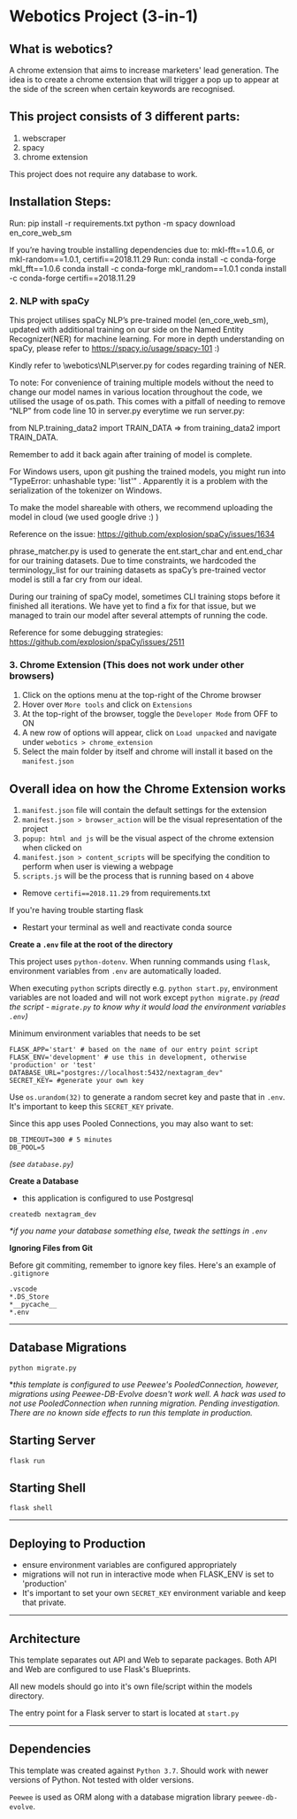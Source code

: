 # Webotics Project (3-in-1)

## What is webotics? 
A chrome extension that aims to increase marketers' lead generation.
The idea is to create a chrome extension that will trigger a pop up to appear at the side of the screen when certain keywords are recognised. 

## This project consists of 3 different parts:
1. webscraper
2. spacy
3. chrome extension

This project does not require any database to work.

## Installation Steps:
Run: 
    pip install -r requirements.txt
    python -m spacy download en_core_web_sm 

If you’re having trouble installing dependencies due to:
    mkl-fft==1.0.6, or
    mkl-random==1.0.1,
    certifi==2018.11.29
Run:
    conda install -c conda-forge mkl_fft==1.0.6
    conda install -c conda-forge mkl_random==1.0.1
    conda install -c conda-forge certifi==2018.11.29

### 2. NLP with spaCy
This project utilises spaCy NLP’s pre-trained model (en_core_web_sm), updated with additional training on our side on the Named Entity Recognizer(NER) for machine learning. For more in depth understanding on spaCy, please refer to https://spacy.io/usage/spacy-101 :)

Kindly refer to \webotics\NLP\server.py  for codes regarding training of NER. 

To note:
For convenience of training multiple models without the need to change our model names in various location throughout the code, we utilised the usage of  os.path. This comes with a pitfall of needing to remove “NLP” from code line 10 in server.py everytime we run server.py:

from NLP.training_data2 import TRAIN_DATA => from training_data2 import TRAIN_DATA. 

Remember to add it back again after training of model is complete. 

For Windows users, upon git pushing the trained models, you might run into “TypeError: unhashable type: 'list'” . Apparently it is a problem with the serialization of the tokenizer on Windows. 

To make the model shareable with others, we recommend uploading the model in cloud (we used google drive :) ) 

Reference on the issue:  https://github.com/explosion/spaCy/issues/1634

phrase_matcher.py is used to generate the ent.start_char and ent.end_char for our training datasets. Due to time constraints, we hardcoded the terminology_list for our training datasets as spaCy’s pre-trained vector model is still a far cry from our ideal. 

During our training of spaCy model, sometimes CLI training stops before it finished all iterations. We have yet to find a fix for that issue, but we managed to train our model after several attempts of running the code. 

Reference for some debugging strategies:  https://github.com/explosion/spaCy/issues/2511 

### 3. Chrome Extension (This does not work under other browsers)
1. Click on the options menu at the top-right of the Chrome browser
2. Hover over `More tools` and click on `Extensions`
3. At the top-right of the browser, toggle the `Developer Mode` from OFF to ON
4. A new row of options will appear, click on `Load unpacked` and navigate under `webotics > chrome_extension`
5. Select the main folder by itself and chrome will install it based on the `manifest.json`

## Overall idea on how the Chrome Extension works
1. `manifest.json` file will contain the default settings for the extension
2. `manifest.json > browser_action` will be the visual representation of the project
3. `popup: html and js` will be the visual aspect of the chrome extension when clicked on
4. `manifest.json > content_scripts` will be specifying the condition to perform when user is viewing a webpage
5. `scripts.js` will be the process that is running based on `4` above

- Remove `certifi==2018.11.29` from requirements.txt

If you're having trouble starting flask

- Restart your terminal as well and reactivate conda source

**Create a `.env` file at the root of the directory**

This project uses `python-dotenv`. When running commands using `flask`, environment variables from `.env` are automatically loaded.

When executing `python` scripts directly e.g. `python start.py`, environment variables are not loaded and will not work except `python migrate.py` _(read the script - `migrate.py` to know why it would load the environment variables `.env`)_

Minimum environment variables that needs to be set

```
FLASK_APP='start' # based on the name of our entry point script
FLASK_ENV='development' # use this in development, otherwise 'production' or 'test'
DATABASE_URL="postgres://localhost:5432/nextagram_dev"
SECRET_KEY= #generate your own key
```

Use `os.urandom(32)` to generate a random secret key and paste that in `.env`. It's important to keep this `SECRET_KEY` private.

Since this app uses Pooled Connections, you may also want to set:

```
DB_TIMEOUT=300 # 5 minutes
DB_POOL=5
```

_(see `database.py`)_

**Create a Database**

- this application is configured to use Postgresql

```
createdb nextagram_dev
```

_\*if you name your database something else, tweak the settings in `.env`_

**Ignoring Files from Git**

Before git commiting, remember to ignore key files. Here's an example of `.gitignore`

```
.vscode
*.DS_Store
*__pycache__
*.env
```

---

## Database Migrations

```
python migrate.py
```

\*_this template is configured to use Peewee's PooledConnection, however, migrations using Peewee-DB-Evolve doesn't work well. A hack was used to not use PooledConnection when running migration. Pending investigation. There are no known side effects to run this template in production._

## Starting Server

```
flask run
```

## Starting Shell

```
flask shell
```

---

## Deploying to Production

- ensure environment variables are configured appropriately
- migrations will not run in interactive mode when FLASK_ENV is set to 'production'
- It's important to set your own `SECRET_KEY` environment variable and keep that private.

---

## Architecture

This template separates out API and Web to separate packages. Both API and Web are configured to use Flask's Blueprints.

All new models should go into it's own file/script within the models directory.

The entry point for a Flask server to start is located at `start.py`

---

## Dependencies

This template was created against `Python 3.7`. Should work with newer versions of Python. Not tested with older versions.

`Peewee` is used as ORM along with a database migration library `peewee-db-evolve`.
